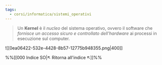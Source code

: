 ```yaml
---
tags:
  - corsi/informatica/sistemi_operativi
---
```

>Un **Kernel** è il *nucleo* del sistema operativo, ovvero il software che *fornisce un accesso sicuro e controllato dell'hardware* ai processi in esecuzione sul computer.

![[0ea06422-532e-4428-8b57-12775b948355.png|400]]


%%[[000 Indice SO|↖ Ritorna all'indice ↖]]%%